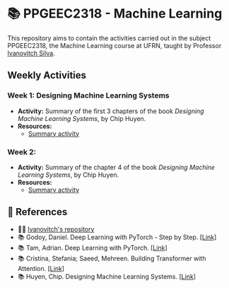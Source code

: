 # 📚 PPGEEC2318 - Machine Learning

This repository aims to contain the activities carried out in the subject PPGEEC2318, the Machine Learning course at UFRN, taught by Professor [Ivanovitch Silva](https://github.com/ivanovitchm).

## Weekly Activities

### Week 1: Designing Machine Learning Systems
- **Activity:** Summary of the first 3 chapters of the book _Designing Machine Learning Systems_, by Chip Huyen. 
- **Resources:**
  - [Summary activity](./week_01/)

### Week 2: 
- **Activity:** Summary of the chapter 4 of the book _Designing Machine Learning Systems_, by Chip Huyen. 
- **Resources:**
  - [Summary activity](./week_02/)

## 📖 References
- 👨‍🏫 [Ivanovitch's repository](https://github.com/ivanovitchm/PPGEEC2318)
- 📚 Godoy, Daniel. Deep Learning with PyTorch - Step by Step. [[Link]](https://pytorchstepbystep.com/)
- 📚 Tam, Adrian. Deep Learning with PyTorch. [[Link]](https://machinelearningmastery.com/deep-learning-with-pytorch/)
- 📚 Cristina, Stefania; Saeed, Mehreen. Building Transformer with Attention. [[Link]](https://machinelearningmastery.com/transformer-models-with-attention/)
- 📚 Huyen, Chip. Designing Machine Learning Systems. [[Link]](https://www.oreilly.com/library/view/designing-machine-learning/9781098107956/)
